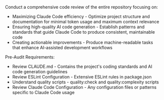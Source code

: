 Conduct a comprehensive code review of the entire repository focusing on:

- Maximizing Claude Code efficiency - Optimize project structure and documentation for minimal token usage and maximum context relevance
- Ensuring high-quality AI code generation - Establish patterns and standards that guide Claude Code to produce consistent, maintainable code
- Creating actionable improvements - Produce machine-readable tasks that enhance AI-assisted development workflows

Pre-Audit Requirements:

- Review CLAUDE.md - Contains the project's coding standards and AI code generation guidelines
- Review ESLint Configuration - Extensive ESLint rules in package.json
- Understand quality scripts - quality:check and quality:complexity scripts
- Review Claude Code Configuration - Any configuration files or patterns specific to Claude Code usage
